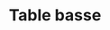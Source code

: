 ---
title: Table basse
price: "350.99"
quantity: "5"
description: Table basse
image: /assets/product2.jpg
path: table-basse
---